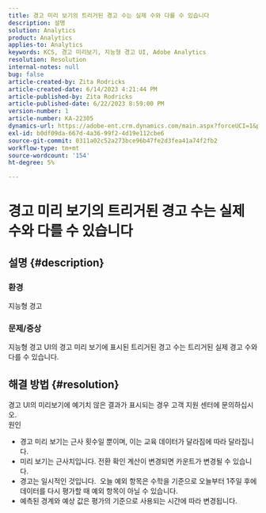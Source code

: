 ```yaml
---
title: 경고 미리 보기의 트리거된 경고 수는 실제 수와 다를 수 있습니다
description: 설명
solution: Analytics
product: Analytics
applies-to: Analytics
keywords: KCS, 경고 미리보기, 지능형 경고 UI, Adobe Analytics
resolution: Resolution
internal-notes: null
bug: false
article-created-by: Zita Rodricks
article-created-date: 6/14/2023 4:21:44 PM
article-published-by: Zita Rodricks
article-published-date: 6/22/2023 8:59:00 PM
version-number: 1
article-number: KA-22305
dynamics-url: https://adobe-ent.crm.dynamics.com/main.aspx?forceUCI=1&pagetype=entityrecord&etn=knowledgearticle&id=76121687-cf0a-ee11-8f6e-6045bd006239
exl-id: b0df09da-667d-4a36-99f2-4d19e112cbe6
source-git-commit: 0311a02c52a273bce96b47fe2d3fea41a74f2fb2
workflow-type: tm+mt
source-wordcount: '154'
ht-degree: 5%

---
```


# 경고 미리 보기의 트리거된 경고 수는 실제 수와 다를 수 있습니다

## 설명 {#description}


### 환경

지능형 경고



### <b>문제/증상</b>

지능형 경고 UI의 경고 미리 보기에 표시된 트리거된 경고 수는 트리거된 실제 경고 수와 다를 수 있습니다.






## 해결 방법 {#resolution}


경고 UI의 미리보기에 예기치 않은 결과가 표시되는 경우 고객 지원 센터에 문의하십시오.
<br>원인<br>
- 경고 미리 보기는 근사 횟수일 뿐이며, 이는 교육 데이터가 달라짐에 따라 달라집니다.
- 미리 보기는 근사치입니다. 전환 확인 계산이 변경되면 카운트가 변경될 수 있습니다.
- 경고는 일시적인 것입니다.  오늘 예외 항목은 수학을 기준으로 오늘부터 1주일 후에 데이터를 다시 평가할 때 예외 항목이 아닐 수 있습니다.
- 예측된 경계와 예상 값은 평가의 기준으로 사용되는 시간에 따라 변경됩니다.
